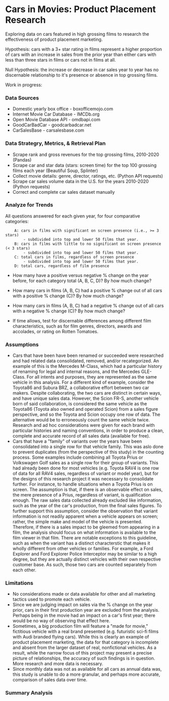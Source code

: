 # Cars in Movies: Product Placement Research
Exploring data on cars featured in high grossing films to research the effectiveness of product placement marketing.

Hypothesis: cars with a 3+ star rating in films represent a higher proportion of cars with an increase in sales from the prior year than either cars with less than three stars in films or cars not in films at all.

Null Hypothesis: the increase or decrease in car sales year to year has no discernable relationship to it's presence or absence in top grossing films.

Work in progress:

### Data Sources
* Domestic yearly box office - boxofficemojo.com
* Internet Movie Car Database - IMCDb.org
* Open Movie Database API - omdbapi.com
* GoodCarBadCar - goodcarbadcar.net
* CarSalesBase - carsalesbase.com

### Data Strategry, Metrics, & Retrieval Plan
* Scrape rank and gross revenues for the top grossing films, 2010-2020 (Pandas) 
* Scrape car and star data (stars: screen time) for the top 100 grossing films each year (Beautiful Soup, Splinter)
* Collect movie details: genre, director, ratings, etc. (Python API requests)
* Scrape car sales volume data in the U.S. for the years 2010-2020 (Python requests)
* Correct and complete car sales dataset manually

### Analyze for Trends

All questions answered for each given year, for four comparative categories:

        A: cars in films with significant on screen presence (i.e., >= 3 stars)
            - subdivided into top and lower 50 films that year.
        B: cars in films with little to no significant on screen presence (< 3 stars)
            - subdivided into top and lower 50 films that year.
        C: total cars in films, regardless of screen presence
            - subdivided into top and lower 50 films that year.
        D: total cars, regardless of film presence

* How many have a positive versus negative % change on the year before, for each category total (A, B, C, D)?  By how much change?
* How many cars in films (A, B, C) had a positive % change out of all cars with a positive % change (C)?  By how much change?
* How many cars in films (A, B, C) had a negative % change out of all cars with a negative % change (C)?  By how much change?

* If time allows, test for discernable differences among different film characteristics, such as for film genres, directors, awards and accolades, or rating on Rotten Tomatoes.

### Assumptions
* Cars that have been have been renamed or succeeded were researched and had related data consolidated, removed, and/or recategorized.  An example of this is the Mercedes M-Class, which had a particular history of renaming for legal and internal reasons, and the Mercedes GLE-Class.  For all intents and purposes, they are represented as the same vehicle in this analysis.  For a different kind of example, consider the Toyota86 and Subura BRZ, a collaborative effort between two car makers.  Despite collaborating, the two cars are distinct in certain ways, and have unique sales data.  However, the Scion FR-S, another vehicle born of said collaboration, is considered the same vehicle as the Toyota86 (Toyota also owned and operated Scion) from a sales figure perspective, and so the Toyota and Scion occupy one row of data.  The alternative would be to erroneously count the same vehicle twice.  Research and ad hoc considerations were given for each brand with particular histories and naming conventions, in order to produce a clean, complete and accurate record of all sales data (available for free).
* Cars that have a "family" of variants over the years have been consolidated into a single row for that vehicle family.  This was aslo done to prevent duplicates (from the perspective of this study) in the counting process.  Some examples include combining all Toyota Prius or Volkswagen Golf sales as a single row for their group of variants.  This had already been done for most vehicles (e.g. Toyota RAV4 is one row of data for all RAV4 sales, regardless of variant or model year), but for the designs of this research project it was necessary to consolidate further.  For instance, to handle situations when a Toyota Prius is on screen.  The assumption is that, if there is an observable effect on sales, the mere presence of a Prius, regardless of variant, is qualification enough.  The raw sales data collected already excluded like information, such as the year of the car's production, from the final sales figures.  To further support this assumption, consider the observation that variant information is not readily apparent when a vehicle appears on screen; rather, the simple make and model of the vehicle is presented.  Therefore, if there is a sales impact to be gleemed from appearing in a film, the analysis should focus on what information is available to the film viewer in that film.  There are notable exceptions to this guideline, such as when the variant has a distinct characterstic that makes it wholly different from other vehicles or families.  For example, a Ford Explorer and Ford Explorer Police Interceptor may be similar to a high degree, but they are actually distinct vehicles with their own respective customer base.  As such, those two cars are counted separately from each other.

### Limitations
* No considerations made or data available for other and all marketing tactics used to promote each vehicle.
* Since we are judging impact on sales via the % change on the year prior, cars in their first production year are excluded from the analysis.  Perhaps being in the movie had an impact on a car's first year; there would be no way of observing that effect here.
* Sometimes, a big production film will feature a "made for movie," fictitious vehicle with a real brand presented (e.g. futuristic sci-fi films with Audi branded flying cars).  While this is clearly an example of product placement marketing, the data for that category is incomplete and absent from the larger dataset of real, nonfictional vehicles.  As a result, while the narrow focus of this project may present a precise picture of relationships, the accuracy of such findings is in question.  More research and more data is necessary.
* Since monthly data was not as available for all cars as annual data was, this study is unable to do a more granular, and perhaps more accurate, comparison of sales data over time.

### Summary Analysis